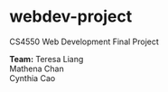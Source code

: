 # webdev-project
CS4550 Web Development Final Project

**Team:**
Teresa Liang\
Mathena Chan\
Cynthia Cao
